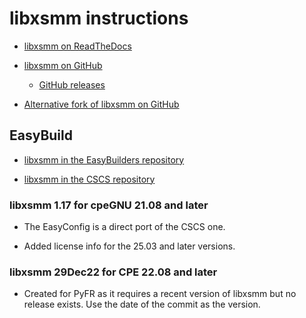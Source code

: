 # libxsmm instructions

-   [libxsmm on ReadTheDocs](https://libxsmm.readthedocs.io/en/latest/)

-   [libxsmm on GitHub](https://github.com/libxsmm/libxsmm)

    -   [GitHub releases](https://github.com/libxsmm/libxsmm/releases)

-   [Alternative fork of libxsmm on GitHub](https://github.com/hfp/libxsmm)


## EasyBuild

-   [libxsmm in the EasyBuilders repository](https://github.com/easybuilders/easybuild-easyconfigs/tree/develop/easybuild/easyconfigs/l/libxsmm)

-   [libxsmm in the CSCS repository](https://github.com/eth-cscs/production/tree/master/easybuild/easyconfigs/l/libxsmm)


### libxsmm 1.17 for cpeGNU 21.08 and later

-   The EasyConfig is a direct port of the CSCS one.

-   Added license info for the 25.03 and later versions.


### libxsmm 29Dec22 for CPE 22.08 and later

-   Created for PyFR as it requires a recent version of libxsmm but no release
    exists. Use the date of the commit as the version.
